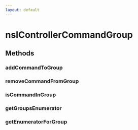 ```yaml
---
layout: default
---
```


# nsIControllerCommandGroup #

## Methods ##

### addCommandToGroup ###

### removeCommandFromGroup ###

### isCommandInGroup ###

### getGroupsEnumerator ###

### getEnumeratorForGroup ###
